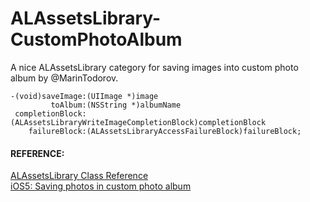 ALAssetsLibrary-CustomPhotoAlbum
================================

A nice ALAssetsLibrary category for saving images into custom photo album by @MarinTodorov.


    -(void)saveImage:(UIImage *)image
             toAlbum:(NSString *)albumName
     completionBlock:(ALAssetsLibraryWriteImageCompletionBlock)completionBlock
        failureBlock:(ALAssetsLibraryAccessFailureBlock)failureBlock;


#### REFERENCE:

[ALAssetsLibrary Class Reference][1]  
[iOS5: Saving photos in custom photo album][2]

[1]: http://developer.apple.com/library/ios/#documentation/AssetsLibrary/Reference/ALAssetsLibrary_Class/Reference/Reference.html#//apple_ref/occ/instm/ALAssetsLibrary/addAssetsGroupAlbumWithName:resultBlock:failureBlock:
[2]: http://www.touch-code-magazine.com/ios5-saving-photos-in-custom-photo-album-category-for-download/
